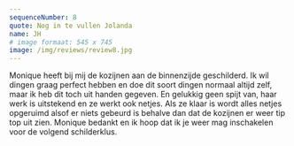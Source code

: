 ```yaml
---
sequenceNumber: 8
quote: Nog in te vullen Jolanda
name: JH
# image formaat: 545 x 745
image: /img/reviews/review8.jpg 
---
```

Monique heeft bij mij de kozijnen aan de binnenzijde geschilderd. Ik wil dingen graag perfect hebben en doe dit soort dingen normaal altijd zelf, maar ik heb dit toch uit handen gegeven. En gelukkig geen spijt van,  haar werk is uitstekend en ze werkt ook netjes. Als ze klaar is wordt alles netjes opgeruimd alsof er niets gebeurd is behalve dan dat de kozijnen er weer tip top uit zien.
Monique bedankt en ik hoop dat ik je weer mag inschakelen voor de volgend schilderklus.
